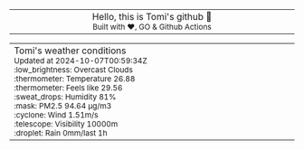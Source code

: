 
<div align="center">
<table>
<tbody>
<td align="center">
<img width="2000" height="0"><br>
Hello, this is Tomi's github 👋<br>
<sup>Built with ❤️, GO & Github Actions</sup><br>
<img width="2000" height="0">
</td>
</tbody>
</table>
</div>
<table>
<tbody>
<td align="left">
<img width="2000" height="0"><br>
Tomi's weather conditions<br>
<sup>Updated at 2024-10-07T00:59:34Z</sup><br>
<sup>:low_brightness: Overcast Clouds</sup><br>
<sup>:thermometer: Temperature 26.88 </sup><br>
<sup>:thermometer: Feels like 29.56</sup><br>
<sup>:sweat_drops: Humidity 81%</sup><br>
<sup>:mask: PM2.5 94.64 μg/m3</sup><br>
<sup>:cyclone: Wind 1.51m/s </sup><br>
<sup>:telescope: Visibility 10000m </sup><br>
<sup>:droplet: Rain 0mm/last 1h </sup><br>
<img width="2000" height="0">
</td>
<td align="left">
<img width="2000" height="0"><br>
<br>
<img width="2000" height="0">
</td>
</tbody>
</table>
</div>
    